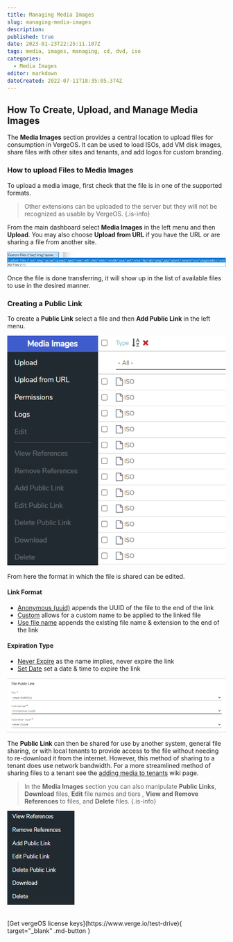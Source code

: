 ```yaml
---
title: Managing Media Images
slug: managing-media-images
description: 
published: true
date: 2023-01-23T22:25:11.107Z
tags: media, images, managing, cd, dvd, iso
categories:
  - Media Images
editor: markdown
dateCreated: 2022-07-11T18:35:05.374Z
---
```


## How To Create, Upload, and Manage Media Images
The **Media Images** section provides a central location to upload files for consumption in VergeOS. It can be used to load ISOs, add VM disk images, share files with other sites and tenants, and add logos for custom branding.

### How to upload Files to Media Images
To upload a media image, first check that the file is in one of the supported formats.
> Other extensions can be uploaded to the server but they will not be recognized as usable by VergeOS.
{.is-info}

From the main dashboard select **Media Images** in the left menu and then **Upload**. You may also choose **Upload from URL** if you have the URL or are sharing a file from another site.

![mediaimages1.png](/public/mediaimages1.png)

Once the file is done transferring, it will show up in the list of available files to use in the desired manner.
### Creating a Public Link 
To create a **Public Link** select a file and then **Add Public Link** in the left menu.

![mediaimages2.png](/public/mediaimages2.png)

From here the format in which the file is shared can be edited.
#### Link Format
- <ins>Anonymous (uuid)</ins> appends the UUID of the file to the end of the link
- <ins>Custom</ins> allows for a custom name to be applied to the linked file
- <ins>Use file name</ins> appends the existing file name & extension to the end of the link
#### Expiration Type
- <ins>Never Expire</ins> as the name implies, never expire the link
- <ins>Set Date</ins> set a date & time to expire the link

![pub-link-format.png](/public/pub-link-format.png)

The **Public Link** can then be shared for use by another system, general file sharing, or with local tenants to provide access to the file without needing to re-download it from the internet. However, this method of sharing to a tenant does use network bandwidth. For a more streamlined method of sharing files to a tenant see the [adding media to tenants](/public/kb/add-media-to-tenants) wiki page.

> In the **Media Images** section you can also manipulate **Public Links**, **Download** files, **Edit** file names and tiers , **View and Remove References** to files, and **Delete** files.
{.is-info}

![mediaimages3.png](/public/mediaimages3.png)


<br>
[Get vergeOS license keys](https://www.verge.io/test-drive){ target="_blank" .md-button }